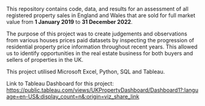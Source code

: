 This repository contains code, data, and results for an assessment of all registered property sales in England and Wales that are sold for full market value from **1 January 2019** to **31 December 2022**.

The purpose of this project was to create judgements and observations from various houses prices paid datasets by inspecting the progression of residential property price information throughout recent years. This allowed us to identify opportunities in the real estate business for both buyers and sellers of properties in the UK.


This project utilised Microsoft Excel, Python, SQL and Tableau.

Link to Tableau Dashboard for this project: https://public.tableau.com/views/UKPropertyDashboard/Dashboard1?:language=en-US&:display_count=n&:origin=viz_share_link

